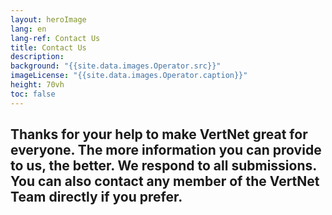 ```yaml
--- 
layout: heroImage
lang: en
lang-ref: Contact Us
title: Contact Us
description: 
background: "{{site.data.images.Operator.src}}"
imageLicense: "{{site.data.images.Operator.caption}}"
height: 70vh
toc: false
---
```


## Thanks for your help to make VertNet great for everyone. The more information you can provide to us, the better. We respond to all submissions. You can also contact any member of the VertNet Team directly if you prefer.

